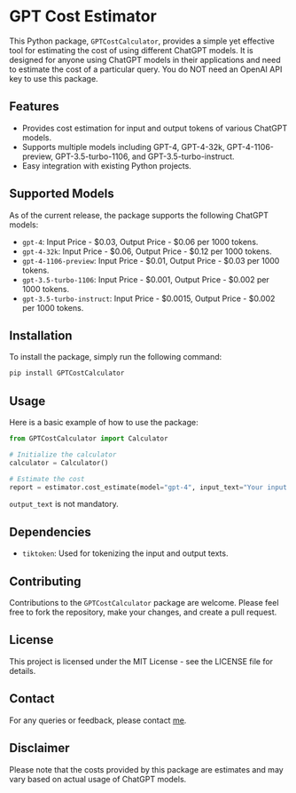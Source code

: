 # GPT Cost Estimator

This Python package, `GPTCostCalculator`, provides a simple yet effective tool for estimating the cost of using different ChatGPT models. It is designed for anyone using ChatGPT models in their applications and need to estimate the cost of a particular query.
You do NOT need an OpenAI API key to use this package.

## Features

- Provides cost estimation for input and output tokens of various ChatGPT models.
- Supports multiple models including GPT-4, GPT-4-32k, GPT-4-1106-preview, GPT-3.5-turbo-1106, and GPT-3.5-turbo-instruct.
- Easy integration with existing Python projects.

## Supported Models

As of the current release, the package supports the following ChatGPT models:

- `gpt-4`: Input Price - \$0.03, Output Price - $0.06 per 1000 tokens.
- `gpt-4-32k`: Input Price - $0.06, Output Price - $0.12 per 1000 tokens.
- `gpt-4-1106-preview`: Input Price - $0.01, Output Price - $0.03 per 1000 tokens.
- `gpt-3.5-turbo-1106`: Input Price - $0.001, Output Price - $0.002 per 1000 tokens.
- `gpt-3.5-turbo-instruct`: Input Price - $0.0015, Output Price - $0.002 per 1000 tokens.

## Installation

To install the package, simply run the following command:

```bash
pip install GPTCostCalculator
```

## Usage

Here is a basic example of how to use the package:

```python
from GPTCostCalculator import Calculator

# Initialize the calculator
calculator = Calculator()

# Estimate the cost
report = estimator.cost_estimate(model="gpt-4", input_text="Your input text here", output_text="Expected output text", info_text = True)
```

`output_text` is not mandatory.

## Dependencies

- `tiktoken`: Used for tokenizing the input and output texts.

## Contributing

Contributions to the `GPTCostCalculator` package are welcome. Please feel free to fork the repository, make your changes, and create a pull request.

## License

This project is licensed under the MIT License - see the LICENSE file for details.

## Contact

For any queries or feedback, please contact [me](mailto:amato.gregoire@gmail.com).

## Disclaimer

Please note that the costs provided by this package are estimates and may vary based on actual usage of ChatGPT models.

